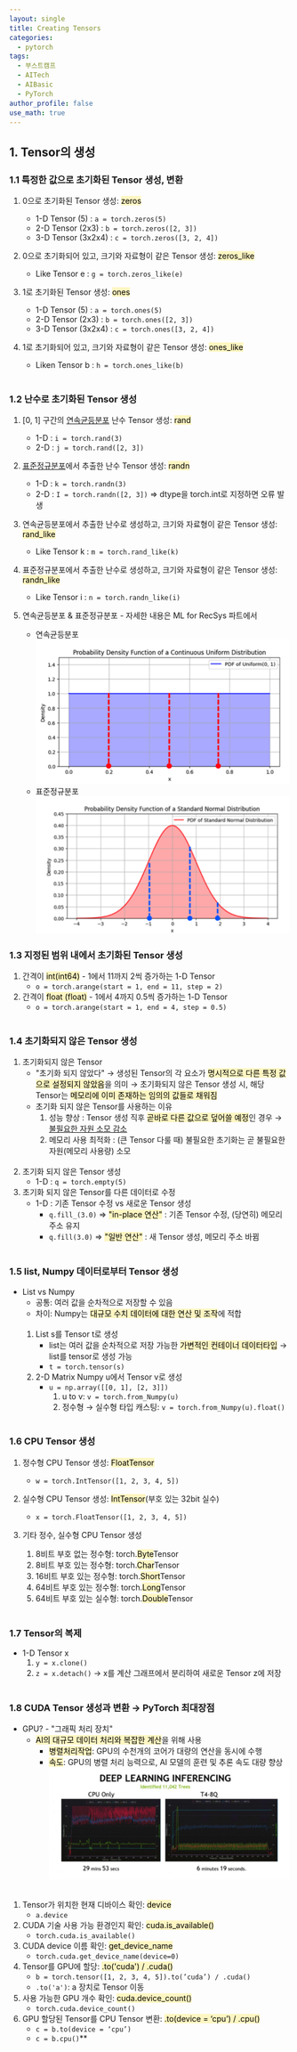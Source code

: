 ```yaml
---
layout: single
title: Creating Tensors
categories:
  - pytorch
tags:
  - 부스트캠프
  - AITech
  - AIBasic
  - PyTorch
author_profile: false
use_math: true
---
```

## 1. Tensor의 생성
### 1.1 특정한 값으로 초기화된 Tensor 생성, 변환
1. 0으로 초기화된 Tensor 생성: <mark style="background: #FFF3A3A6;">zeros</mark>
    - 1-D Tensor (5) : `a = torch.zeros(5)`
    - 2-D Tensor (2x3) : `b = torch.zeros([2, 3])`
    - 3-D Tensor (3x2x4) : `c = torch.zeros([3, 2, 4])`
    
2. 0으로 초기화되어 있고, 크기와 자료형이 같은 Tensor 생성: <mark style="background: #FFF3A3A6;">zeros_like</mark>
    - Like Tensor e : `g = torch.zeros_like(e)`
    
3. 1로 초기화된 Tensor 생성: <mark style="background: #FFF3A3A6;">ones</mark>
    - 1-D Tensor (5) : `a = torch.ones(5)`
    - 2-D Tensor (2x3) : `b = torch.ones([2, 3])`
    - 3-D Tensor (3x2x4) : `c = torch.ones([3, 2, 4])`
    
4. 1로 초기화되어 있고, 크기와 자료형이 같은 Tensor 생성: <mark style="background: #FFF3A3A6;">ones_like</mark>
    - Liken Tensor b : `h = torch.ones_like(b)`<br><br>


### 1.2 난수로 초기화된 Tensor 생성
1. [0, 1] 구간의 <u>연속균등분포</u> 난수 Tensor 생성: <mark style="background: #FFF3A3A6;">rand</mark>
    - 1-D : `i = torch.rand(3)`
    - 2-D : `j = torch.rand([2, 3])`
    
2. <u>표준정규분포</u>에서 추출한 난수 Tensor 생성: <mark style="background: #FFF3A3A6;">randn</mark>
    - 1-D : `k = torch.randn(3)`
    - 2-D : `I = torch.randn([2, 3])`
        ⇒ dtype을 torch.int로 지정하면 오류 발생
        
3. 연속균등분포에서 추출한 난수로 생성하고, 크기와 자료형이 같은 Tensor 생성: <mark style="background: #FFF3A3A6;">rand_like</mark>
    - Like Tensor k : `m = torch.rand_like(k)`
    
4. 표준정규분포에서 추출한 난수로 생성하고, 크기와 자료형이 같은 Tensor 생성: <mark style="background: #FFF3A3A6;">randn_like</mark>
    - Like Tensor i : `n = torch.randn_like(i)`

5. 연속균등분포 & 표준정규분포 - 자세한 내용은 ML for RecSys 파트에서
	- 연속균등분포
	![image1](images/2024-08-06-aitech-week1_3/image1.png)
	- 표준정규분포
	![image2](images/2024-08-06-aitech-week1_3/image2.png)

### 1.3 지정된 범위 내에서 초기화된 Tensor 생성
1. 간격이 <mark style="background: #FFF3A3A6;">int(int64)</mark> - 1에서 11까지 2씩 증가하는 1-D Tensor
    - `o = torch.arange(start = 1, end = 11, step = 2)`
2. 간격이 <mark style="background: #FFF3A3A6;">float (float)</mark> - 1에서 4까지 0.5씩 증가하는 1-D Tensor
    - `o = torch.arange(start = 1, end = 4, step = 0.5)`<br><br>

### 1.4 초기화되지 않은 Tensor 생성
1. 초기화되지 않은 Tensor
	- "초기화 되지 않았다"
	    → 생성된 Tensor의 각 요소가 <mark style="background: #FFF3A3A6;">명시적으로 다른 특정 값으로 설정되지 않았음</mark>을 의미
	    → 초기화되지 않은 Tensor 생성 시, 해당 Tensor는 <mark style="background: #FFF3A3A6;">메모리에 이미 존재하는 임의의 값들로 채워짐</mark>
	- 초기화 되지 않은 Tensor를 사용하는 이유
	    1) 성능 향상 : Tensor 생성 직후 <mark style="background: #FFF3A3A6;">곧바로 다른 값으로 덮어쓸 예정</mark>인 경우 → <u>불필요한 자원 소모 감소</u>
	    2) 메모리 사용 최적화 : (큰 Tensor 다룰 때) 불필요한 초기화는 곧 불필요한 자원(메모리 사용량) 소모<br><br>
2. 초기화 되지 않은 Tensor 생성
    - 1-D : `q = torch.empty(5)`
3. 초기화 되지 않은 Tensor를 다른 데이터로 수정
    - 1-D : 기존 Tensor 수정 vs 새로운 Tensor 생성
	    - `q.fill_(3.0)` ⇒ <mark style="background: #FFF3A3A6;">"in-place 연산"</mark> : 기존 Tensor 수정, (당연히) 메모리 주소 유지
		- `q.fill(3.0)` ⇒ <mark style="background: #FFF3A3A6;">"일반 연산"</mark> : 새 Tensor 생성, 메모리 주소 바뀜<br><br>

### 1.5 list, Numpy 데이터로부터 Tensor 생성
- List vs Numpy
	- 공통: 여러 값을 순차적으로 저장할 수 있음
	- 차이: Numpy는 <mark style="background: #FFF3A3A6;">대규모 수치 데이터에 대한 연산 및 조작</mark>에 적합<br><br>
    1. List s를 Tensor t로 생성
	    - list는 여러 값을 순차적으로 저장 가능한 <mark style="background: #FFF3A3A6;">가변적인 컨테이너 데이터타입</mark>
	       → list를 tensor로 생성 가능
        - `t = torch.tensor(s)`
    2. 2-D Matrix Numpy u에서 Tensor v로 생성
	    - `u = np.array([[0, 1], [2, 3]])`
	        1. u to v: `v = torch.from_Numpy(u)`
	        2. 정수형 → 실수형 타입 캐스팅: `v = torch.from_Numpy(u).float()`<br><br>

### 1.6 CPU Tensor 생성
1. 정수형 CPU Tensor 생성: <mark style="background: #FFF3A3A6;">FloatTensor</mark>
	- `w = torch.IntTensor([1, 2, 3, 4, 5])`
    
2. 실수형 CPU Tensor 생성: <mark style="background: #FFF3A3A6;">IntTensor</mark>(부호 있는 32bit 실수)
	- `x = torch.FloatTensor([1, 2, 3, 4, 5])`
    
3. 기타 정수, 실수형 CPU Tensor 생성
    1) 8비트 부호 없는 정수형: torch.<mark style="background: #FFF3A3A6;">Byte</mark>Tensor
    2) 8비트 부호 있는 정수형: torch.<mark style="background: #FFF3A3A6;">Char</mark>Tensor
    3) 16비트 부호 있는 정수형: torch.<mark style="background: #FFF3A3A6;">Short</mark>Tensor
    4) 64비트 부호 있는 정수형: torch.<mark style="background: #FFF3A3A6;">Long</mark>Tensor
    5) 64비트 부호 있는 실수형: torch.<mark style="background: #FFF3A3A6;">Double</mark>Tensor<br><br>

### 1.7 Tensor의 복제
- 1-D Tensor x
    1. `y = x.clone()`
    2. `z = x.detach()`  → x를 계산 그래프에서 분리하여 새로운 Tensor z에 저장<br><br>

### 1.8 CUDA Tensor 생성과 변환 → PyTorch 최대장점
- GPU? - "그래픽 처리 장치" 
    -  <mark style="background: #FFF3A3A6;">AI의 대규모 데이터 처리와 복잡한 계산</mark>을 위해 사용
	    -  <mark style="background: #FFF3A3A6;">병렬처리작업</mark>: GPU의 수천개의 코어가 대량의 연산을 동시에 수행
	    - <mark style="background: #FFF3A3A6;">속도</mark>: GPU의 병렬 처리 능력으로, AI 모델의 훈련 및 추론 속도 대량 향상
		    ![image1](images/2024-08-06-aitech-week1_3/image3.png)<br><br>
1. Tensor가 위치한 현재 디바이스 확인: <mark style="background: #FFF3A3A6;">device</mark>
	- `a.device`
2. CUDA 기술 사용 가능 환경인지 확인: <mark style="background: #FFF3A3A6;">cuda.is_available()</mark>
    - `torch.cuda.is_available()`
3. CUDA device 이름 확인: <mark style="background: #FFF3A3A6;">get_device_name</mark>
	- `torch.cuda.get_device_name(device=0)`
4. Tensor를 GPU에 할당: <mark style="background: #FFF3A3A6;">.to('cuda') / .cuda()</mark>
    - `b = torch.tensor([1, 2, 3, 4, 5]).to(’cuda’) / .cuda()`
    - `.to('a')`: a 장치로 Tensor 이동
5. 사용 가능한 GPU 개수 확인: <mark style="background: #FFF3A3A6;">cuda.device_count()</mark>
    - `torch.cuda.device_count()`
6. GPU 할당된 Tensor를 CPU Tensor 변환: <mark style="background: #FFF3A3A6;">.to(device = ‘cpu’) / .cpu()</mark>
    - `c = b.to(device = ‘cpu’)`
    - `c = b.cpu()`**<br><br>
